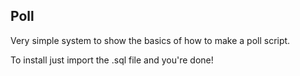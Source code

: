 ## Poll

Very simple system to show the basics of how to make a poll script.

To install just import the .sql file and you're done!
